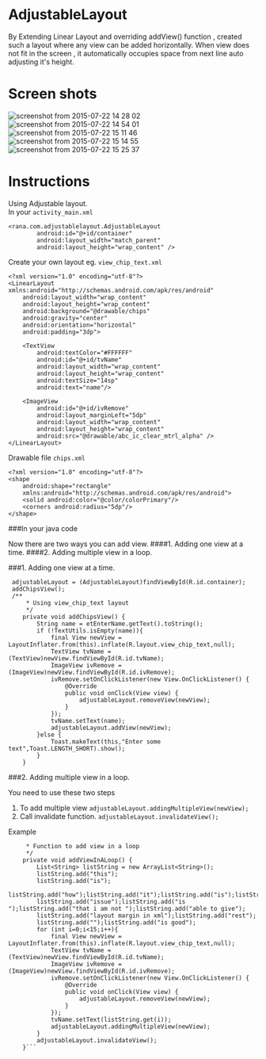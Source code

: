 # AdjustableLayout

By Extending Linear Layout and overriding addView() function , created such a layout where any view can be added horizontally. When view does not fit in the screen , it automatically occupies space from next line auto adjusting it's height.

# Screen shots

![screenshot from 2015-07-22 14 28 02](https://cloud.githubusercontent.com/assets/4836122/8823135/2e6a785e-3088-11e5-94a7-563a9f614360.png)
![screenshot from 2015-07-22 14 54 01](https://cloud.githubusercontent.com/assets/4836122/8823136/2e6dfb78-3088-11e5-9a64-7ebeab2462de.png)
![screenshot from 2015-07-22 15 11 46](https://cloud.githubusercontent.com/assets/4836122/8823137/2e7545c2-3088-11e5-8138-278bb0d9cecd.png)
![screenshot from 2015-07-22 15 14 55](https://cloud.githubusercontent.com/assets/4836122/8823138/2e7665d8-3088-11e5-98b5-db08dbf11649.png)
![screenshot from 2015-07-22 15 25 37](https://cloud.githubusercontent.com/assets/4836122/8823139/2e78037a-3088-11e5-8582-cec3c6b15ada.png)

# Instructions
Using Adjustable layout.
</br>
In your `activity_main.xml`
``` 
<rana.com.adjustablelayout.AdjustableLayout
        android:id="@+id/container"
        android:layout_width="match_parent"
        android:layout_height="wrap_content" />
``` 
Create your own layout eg. `view_chip_text.xml`
```
<?xml version="1.0" encoding="utf-8"?>
<LinearLayout xmlns:android="http://schemas.android.com/apk/res/android"
    android:layout_width="wrap_content"
    android:layout_height="wrap_content"
    android:background="@drawable/chips"
    android:gravity="center"
    android:orientation="horizontal"
    android:padding="3dp">

    <TextView
        android:textColor="#FFFFFF"
        android:id="@+id/tvName"
        android:layout_width="wrap_content"
        android:layout_height="wrap_content"
        android:textSize="14sp"
        android:text="name"/>

    <ImageView
        android:id="@+id/ivRemove"
        android:layout_marginLeft="5dp"
        android:layout_width="wrap_content"
        android:layout_height="wrap_content"
        android:src="@drawable/abc_ic_clear_mtrl_alpha" />
</LinearLayout>
```
Drawable file `chips.xml`
```
<?xml version="1.0" encoding="utf-8"?>
<shape
    android:shape="rectangle"
    xmlns:android="http://schemas.android.com/apk/res/android">
    <solid android:color="@color/colorPrimary"/>
    <corners android:radius="5dp"/>
</shape>
```

###In your java code

Now there are two ways you can add view.
####1. Adding one view at a time.
####2. Adding multiple view in a loop.

###1. Adding one view at a time.
```
 adjustableLayout = (AdjustableLayout)findViewById(R.id.container);
 addChipsView();
 /**
     * Using view_chip_text layout
     */
    private void addChipsView() {
        String name = etEnterName.getText().toString();
        if (!TextUtils.isEmpty(name)){
            final View newView = LayoutInflater.from(this).inflate(R.layout.view_chip_text,null);
            TextView tvName = (TextView)newView.findViewById(R.id.tvName);
            ImageView ivRemove = (ImageView)newView.findViewById(R.id.ivRemove);
            ivRemove.setOnClickListener(new View.OnClickListener() {
                @Override
                public void onClick(View view) {
                    adjustableLayout.removeView(newView);
                }
            });
            tvName.setText(name);
            adjustableLayout.addView(newView);
        }else {
            Toast.makeText(this,"Enter some text",Toast.LENGTH_SHORT).show();
        }
    }
```

###2. Adding multiple view in a loop.

You need to use these two steps 
1. To add multiple view 
```adjustableLayout.addingMultipleView(newView);```
2. Call invalidate function.
```adjustableLayout.invalidateView();```

Example

```/**
     * Function to add view in a loop
     */
    private void addViewInALoop() {
        List<String> listString = new ArrayList<String>();
        listString.add("this");
        listString.add("is");
        listString.add("how");listString.add("it");listString.add("is");listString.add("done");listString.add("this");
        listString.add("issue");listString.add("is ");listString.add("that i am not ");listString.add("able to give");
        listString.add("layout margin in xml");listString.add("rest");
        listString.add("");listString.add("is good");
        for (int i=0;i<15;i++){
            final View newView = LayoutInflater.from(this).inflate(R.layout.view_chip_text,null);
            TextView tvName = (TextView)newView.findViewById(R.id.tvName);
            ImageView ivRemove = (ImageView)newView.findViewById(R.id.ivRemove);
            ivRemove.setOnClickListener(new View.OnClickListener() {
                @Override
                public void onClick(View view) {
                    adjustableLayout.removeView(newView);
                }
            });
            tvName.setText(listString.get(i));
            adjustableLayout.addingMultipleView(newView);
        }
        adjustableLayout.invalidateView();
    }```
